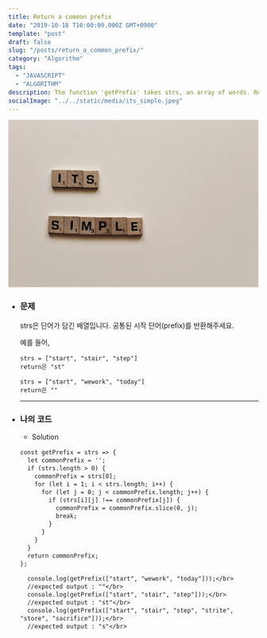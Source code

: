 ```yaml
---
title: Return a common prefix
date: "2019-10-18 T10:00:00.000Z GMT+0900"
template: "post"
draft: false
slug: "/posts/return_a_common_prefix/"
category: "Algorithm"
tags:
  - "JAVASCRIPT"
  - "ALGORITHM"
description: The function 'getPrefix' takes strs, an array of words. Return a common prefix.
socialImage: "../../static/media/its_simple.jpeg"
---
```


<img src="../../static/media/its_simple.jpeg">

- ### 문제

  strs은 단어가 담긴 배열입니다. 공통된 시작 단어(prefix)를 반환해주세요.

  예를 들어,

  ```
  strs = ["start", "stair", "step"]
  return은 "st"
  ```

  ```
  strs = ["start", "wework", "today"]
  return은 ""
  ```

  ***

- ### 나의 코드

  - Solution

  ```
  const getPrefix = strs => {
    let commonPrefix = '';
    if (strs.length > 0) {
      commonPrefix = strs[0];
      for (let i = 1; i < strs.length; i++) {
        for (let j = 0; j < commonPrefix.length; j++) {
          if (strs[i][j] !== commonPrefix[j]) {
            commonPrefix = commonPrefix.slice(0, j);
            break;
          }
        }
      }
    }
    return commonPrefix;
  };
  ```

        console.log(getPrefix(["start", "wework", "today"]));</br>
        //expected output : ""</br>
        console.log(getPrefix(["start", "stair", "step"]));</br>
        //expected output : "st"</br>
        console.log(getPrefix(["start", "stair", "step", "strite", "store", "sacrifice"]));</br>
        //expected output : "s"</br>
